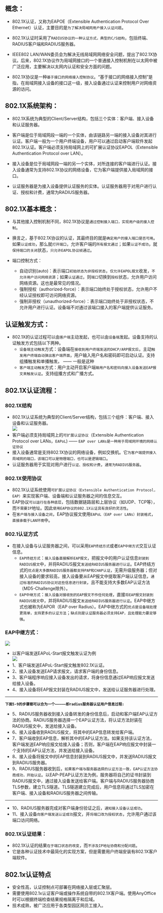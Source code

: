 ## 概念：
- 802.1X认证，又称为EAPOE（Extensible Authentication Protocol Over Ethernet）认证，主要目的是`为了解决局域网用户接入认证问题`。
- 802.1X认证时采用了`RADIUS协议的一种认证方式，典型的C/S结构`，包括终端、RADIUS客户端和RADIUS服务器。

- IEEE802 LAN/WAN委员会为解决无线局域网网络安全问题，提出了802.1X协议。后来，802.1X协议作为局域网接口的一个普通接入控制机制在以太网中被广泛应用，主要解决以太网内认证和安全方面的问题。
- 802.1X协议是一种`基于接口的网络接入控制协议`。“基于接口的网络接入控制”是指，在局域网接入设备的接口这一级，接入设备通过认证来控制用户对网络资源的访问。

## 802.1X系统架构：
- 802.1X系统为典型的Client/Server结构，包括三个实体：客户端、接入设备和认证服务器。

- 客户端是位于局域网段一端的一个实体，由该链路另一端的接入设备对其进行认证。客户端一般为一个用户终端设备，用户可以通过启动客户端软件发起802.1X认证。客户端必须支持局域网上的可扩展认证协议EAPOL（Extensible Authentication Protocol over LAN）。
- 接入设备是位于局域网段一端的另一个实体，对所连接的客户端进行认证。接入设备通常为支持802.1X协议的网络设备，它为客户端提供接入局域网的接口。
- 认证服务器是为接入设备提供认证服务的实体。认证服务器用于对用户进行认证、授权和计费，通常为RADIUS服务器。

## 802.1X基本概念：
- 与其他接入控制机制不同，802.1X协议是`通过控制接入端口，实现用户级的接入控制`。
- 换言之，基于802.1X协议的认证，其最终目的就是`确定用户的接入端口是否可用`。如果`认证成功`，那么就`打开端口`，允许客户端的`所有报文通过`；如果`认证不成功`，就`保持端口的关闭`状态，`只允许EAPOL协议帧通过`。

- 端口控制方式：
    - 自动识别(auto)：表示端口`初始状态为非授权状态`，`仅允许EAPOL报文`收发，`不允许用户访问网络资源`；如果`认证通过`，则`端口`切换到`授权`状态，允许用户访问网络资源。这也是最常见的情况。
    - 强制授权（authorized-force）：表示端口始终处于授权状态，允许用户不经认证授权即可访问网络资源。
    - 强制非授权（unauthorized-force）：表示端口始终处于非授权状态，不允许用户进行认证。设备端不对通过该端口接入的客户端提供认证服务。

## 认证触发方式：
- 802.1X的认证过程可以由`客户端`主动发起，也可以由`设备端`发起。设备支持的认证触发方式包括以下两种。
    - `设备端主动触发`方式：设备端在`接收到用户终端发送的DHCP/ARP报文后`，主动`触发用户终端自动弹出客户端界面`，用户输入用户名和密码即可启动认证。支持组播触发和单播触发。 —— 一般是这种
    - `客户端主动触发`方式：用户主动开启客户端`输用户名和密码向接入设备发送EAP报文来触发认证`。支持组播方式和广播方式。

## 802.1X认证流程：
### 802.1X结构
- 802.1X认证系统为典型的Client/Server结构，包括三个组件：客户端、接入设备和认证服务器。  
![](img/%E4%BC%81%E4%B8%9A%E5%BE%AE%E4%BF%A1%E6%88%AA%E5%9B%BE_17199050607194.png)
- 客户端必须支持局域网上的`可扩展认证协议`（Extensible Authentication Protocol over LANs，`EAPoL`) —— `EAP over LANs是一种用于局域网环境的网络认证协议`
- 接入设备通常是支持802.1X协议的网络设备，例如交换机。它`为客户端提供接入局域网的端口，该端口可以是物理端口，也可以是逻辑端口`。
- 认证服务器用于实现对用户进行`认证、授权和计费`，`通常为RADIUS服务器`。

### 802.1X使用协议
- 802.1X认证系统使用`可扩展认证协议（Extensible Authentication Protocol，EAP）`来实现客户端、设备端和认证服务器之间的信息交互。
- EAP协议`可以运行在各种底层`，包括数据链路层和上层协议（如UDP、TCP等），而`不需要IP`地址。因此`使用EAP协议的802.1X认证具有良好的灵活性`。
- 在`客户端与接入设备之间`，EAP协议报文使用`EAPoL（EAP over LANs）封装格式`，`直接承载于LAN环境`中。

### 802.1认证方式
- 在接入设备与认证服务器之间，可以采用`EAP终结方式`或者`EAP中继方式`交互认证信息。
    - `EAP终结方式`：`接入设备直接解析EAP报文`，把报文中的用户认证信息`封装到RADIUS报文`中，并将RADIUS报文`发送给RADIUS服务器进行认证`。EAP终结方式的`优点是大多数RADIUS服务器都支持PAP和CHAP认证`，无需升级服务器；但对接入设备的要求较高，接入设备要从EAP报文中提取客户端认证信息，`通过标准的RADIUS协议对这些信息进行封装`，且不能支持大多数EAP认证方法（MD5-Challenge除外）。
    - `EAP中继方式`：`接入设备对接收到的EAP报文不作任何处理`，直接`将EAP报文封装到RADIUS报文`中，并将RADIUS报文`发送给RADIUS服务器进行认证`。EAP中继方式也被称为EAPOR（EAP over Radius）。EAP中继方式的`优点是设备端处理更简单，支持更多的认证方法`；`缺点则是认证服务器必须支持EAP，且处理能力要足够强`。

### EAP中继方式：  
![](img/%E4%BC%81%E4%B8%9A%E5%BE%AE%E4%BF%A1%E6%88%AA%E5%9B%BE_17199049801656.png)
- 以客户端发送EAPoL-Start报文触发认证为例  
![](img/%E4%BC%81%E4%B8%9A%E5%BE%AE%E4%BF%A1%E6%88%AA%E5%9B%BE_1719905044870.png)
- 1、客户端发送EAPoL-Start报文触发802.1X认证。
- 2、接入设备发送EAP请求报文，请求客户端的身份信息。
- 3、客户端程序响应接入设备发出的请求，将身份信息通过EAP响应报文发送给接入设备。
- 4、接入设备将EAP报文封装在RADIUS报文中，发送给认证服务器进行处理。
--------------------------------------------
**`下面5-9的步骤都可以合为一个—————即radius服务器认证用户信息过程:`**
- 5、RADIUS服务器收到接入设备转发的身份信息后，启动和客户端EAP认证方法的协商。RADIUS服务器选择一个EAP认证方法，将认证方法封装在RADIUS报文中，发送给接入设备。
- 6、接入设备收到RADIUS报文，将其中的EAP信息转发给客户端。
- 7、客户端收到EAP信息，解析其中的EAP认证方法。如果支持该认证方法，客户端发送EAP响应报文给接入设备；否则，客户端在EAP响应报文中封装一个支持的EAP认证方法，并发送给接入设备。
- 8、接入设备将报文中的EAP信息封装到RADIUS报文中，并发送RADIUS报文到RADIUS服务器。
- 9、RADIUS服务器收到后，`如果客户端与服务器选择的认证方法一致，EAP认证方法协商成功，开始认证`。以EAP-PEAP认证方法为例，服务器将自己的证书封装到RADIUS报文中，通过接入设备发送给客户端。客户端与RADIUS服务器协商TLS参数，建立TLS隧道。TLS隧道建立完成后，用户信息将通过TLS加密在客户端、接入设备和RADIUS服务器之间传输。

--------------------------------------------
- 10、RADIUS服务器完成对客户端身份验证之后，`通知接入设备认证成功`。
- 11、接入设备`向客户端发送认证成功`报文，并`将端口改为授权状态`，允许用户通过该端口访问网络。

### 802.1X认证结果：
- 802.1X认证的结果`在于端口状态的改变`，而`不涉及IP地址协商和分配问题`。
- 它是各种认证技术中最简化的实现方案，但是需要用户终端安装有802.1X客户端软件。

## 802.1x认证特点
- 安全性高，认证控制点可部署在网络接入层或汇聚层。
- 需要使用802.1x认证客户端或操作系统自带的802.1X客户端。使用AnyOffice时可以根据终端检查结果规格隔离于和后域。
- 技术成熟，被广泛应用于各类型园区网员工接入。

